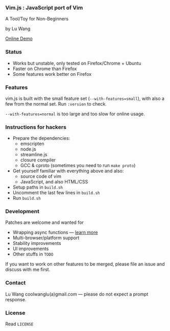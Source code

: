 ### Vim.js : JavaScript port of Vim

A Tool/Toy for Non-Beginners

by Lu Wang

[Online Demo](http://coolwanglu.github.io/vim.js/web/vim.html)

### Status

- Works but unstable, only tested on Firefox/Chrome + Ubuntu
- Faster on Chrome than Firefox
- Some features work better on Firefox

### Features

vim.js is built with the small feature set (`--with-features=small`), with also a few from the normal set.
Run `:version` to check.

`--with-features=normal` is too large and too slow for online usage.


### Instructions for hackers

- Prepare the dependencies:
  - emscripten
  - node.js
  - streamline.js
  - closure compiler
  - GCC & cproto (sometimes you need to run `make proto`)
- Get yourself familiar with everything above and also:
  - source code of vim
  - JavaScript, and also HTML/CSS
- Setup paths in `build.sh`
- Uncomment the last few lines in `build.sh`
- Run `build.sh`

### Development

Patches are welcome and wanted for
- Wrapping async functions &mdash; [learn more](https://github.com/coolwanglu/vim.js/wiki/Sync-to-Async-Transformation)
- Multi-browser/platform support
- Stability improvements
- UI improvements
- Other stuffs in `TODO`

If you want to work on other features to be merged, please file an issue and discuss with me first.

### Contact

Lu Wang coolwanglu(a)gmail.com &mdash; please do not expect a prompt response.

### License
Read `LICENSE`



